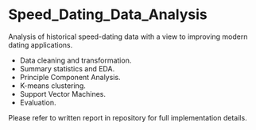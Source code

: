 # Speed_Dating_Data_Analysis
Analysis of historical speed-dating data with a view to improving modern dating applications.

- Data cleaning and transformation.
- Summary statistics and EDA. 
- Principle Component Analysis.
- K-means clustering.
- Support Vector Machines.
- Evaluation. 

Please refer to written report in repository for full implementation details. 

